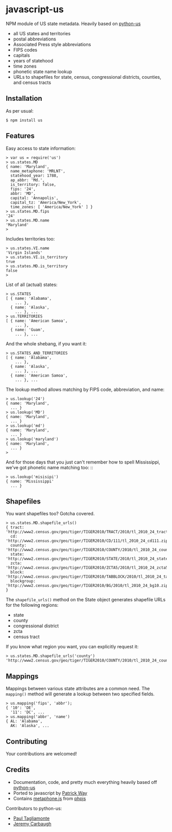 javascript-us
=============

NPM module of US state metadata.  Heavily based on [python-us](https://github.com/unitedstates/python-us)

* all US states and territories
* postal abbreviations
* Associated Press style abbreviations
* FIPS codes
* capitals
* years of statehood
* time zones
* phonetic state name lookup
* URLs to shapefiles for state, census, congressional districts,
  counties, and census tracts

Installation
------------

As per usual:

    $ npm install us

Features
--------

Easy access to state information:

    > var us = require('us')
    > us.states.MD
    { name: 'Maryland',
      name_metaphone: 'MRLNT',
      statehood_year: 1788,
      ap_abbr: 'Md.',
      is_territory: false,
      fips: '24',
      abbr: 'MD',
      capital: 'Annapolis',
      capital_tz: 'America/New_York',
      time_zones: [ 'America/New_York' ] }
    > us.states.MD.fips
    '24'
    > us.states.MD.name
    'Maryland'
    > 

Includes territories too:

    > us.states.VI.name
    'Virgin Islands'
    > us.states.VI.is_territory
    true
    > us.states.MD.is_territory
    false
    > 

List of all (actual) states:

    > us.STATES
    [ { name: 'Alabama',
        ... },
      { name: 'Alaska',
        ... }, ...
    > us.TERRITORIES
    [ { name: 'American Samoa',
        ... },
      { name: 'Guam',
        ... }, ...

And the whole shebang, if you want it:

    > us.STATES_AND_TERRITORIES
    [ { name: 'Alabama',
        ... },
      { name: 'Alaska',
        ... }, ...
      { name: 'American Samoa',
        ... }, ...

The lookup method allows matching by FIPS code, abbreviation, and name:

    > us.lookup('24')
    { name: 'Maryland',
      ... }
    > us.lookup('MD')
    { name: 'Maryland',
      ... }
    > us.lookup('md')
    { name: 'Maryland',
      ... }
    > us.lookup('maryland')
    { name: 'Maryland',
      ... }
    > 

And for those days that you just can't remember how to spell Mississippi,
we've got phonetic name matching too: ::

    > us.lookup('misisipi')
    { name: 'Mississippi'
      ... }


Shapefiles
----------

You want shapefiles too? Gotcha covered.

    > us.states.MD.shapefile_urls()
    { tract: 'http://www2.census.gov/geo/tiger/TIGER2010/TRACT/2010/tl_2010_24_tract10.zip',
      cd: 'http://www2.census.gov/geo/tiger/TIGER2010/CD/111/tl_2010_24_cd111.zip',
      county: 'http://www2.census.gov/geo/tiger/TIGER2010/COUNTY/2010/tl_2010_24_county10.zip',
      state: 'http://www2.census.gov/geo/tiger/TIGER2010/STATE/2010/tl_2010_24_state10.zip',
      zcta: 'http://www2.census.gov/geo/tiger/TIGER2010/ZCTA5/2010/tl_2010_24_zcta510.zip',
      block: 'http://www2.census.gov/geo/tiger/TIGER2010/TABBLOCK/2010/tl_2010_24_tabblock10.zip',
      blockgroup: 'http://www2.census.gov/geo/tiger/TIGER2010/BG/2010/tl_2010_24_bg10.zip' }

The `shapefile_urls()` method on the State object generates shapefile URLs for the following regions:

* state
* county
* congressional district
* zcta
* census tract

If you know what region you want, you can explicitly request it:

    > us.states.MD.shapefile_urls('county')
    'http://www2.census.gov/geo/tiger/TIGER2010/COUNTY/2010/tl_2010_24_county10.zip'
    

Mappings
--------

Mappings between various state attributes are a common need. The `mapping()` method will generate a lookup between two specified fields.

    > us.mapping('fips', 'abbr');
    { '10': 'DE',
      '11': 'DC', ...
    > us.mapping('abbr', 'name')
    { AL: 'Alabama',
      AK: 'Alaska', ...


Contributing
------------

Your contributions are welcomed!

Credits
-------

* Documentation, code, and pretty much everything heavily based off [python-us](https://github.com/unitedstates/python-us)
* Ported to javascript by [Patrick Way](https://github.com/patsplat)
* Contains [metaphone.js](https://github.com/kvz/phpjs/blob/master/functions/strings/metaphone.js) from [phpjs](https://github.com/kvz/phpjs)

Contributors to python-us:

* [Paul Tagliamonte](http://github.com/paultag)
* [Jeremy Carbaugh](http://github.com/jcarbaugh)
